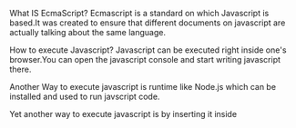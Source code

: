 What IS EcmaScript?
Ecmascript is a standard on which Javascript is based.It was created to ensure that different documents on javascript are actually talking about the same language.


How to execute Javascript?
Javascript can be executed right inside one's browser.You can open the javascript console and start writing javascript there.

Another Way to execute javascript is runtime like Node.js which can be installed and used to run javscript code.

Yet another way to execute javascript is by inserting it inside <script> tag of an html document.

